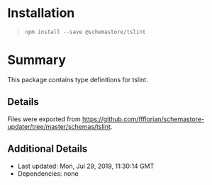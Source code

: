 # Installation
> `npm install --save @schemastore/tslint`

# Summary
This package contains type definitions for tslint.

## Details
Files were exported from https://github.com/ffflorian/schemastore-updater/tree/master/schemas/tslint.

## Additional Details
* Last updated: Mon, Jul 29, 2019, 11:30:14 GMT
* Dependencies: none
